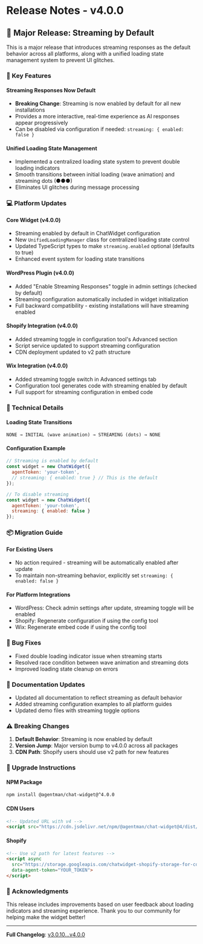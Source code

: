 # Release Notes - v4.0.0

## 🚀 Major Release: Streaming by Default

This is a major release that introduces streaming responses as the default behavior across all platforms, along with a unified loading state management system to prevent UI glitches.

### 🎯 Key Features

#### Streaming Responses Now Default
- **Breaking Change**: Streaming is now enabled by default for all new installations
- Provides a more interactive, real-time experience as AI responses appear progressively
- Can be disabled via configuration if needed: `streaming: { enabled: false }`

#### Unified Loading State Management
- Implemented a centralized loading state system to prevent double loading indicators
- Smooth transitions between initial loading (wave animation) and streaming dots (●●●)
- Eliminates UI glitches during message processing

### 💻 Platform Updates

#### Core Widget (v4.0.0)
- Streaming enabled by default in ChatWidget configuration
- New `UnifiedLoadingManager` class for centralized loading state control
- Updated TypeScript types to make `streaming.enabled` optional (defaults to true)
- Enhanced event system for loading state transitions

#### WordPress Plugin (v4.0.0)
- Added "Enable Streaming Responses" toggle in admin settings (checked by default)
- Streaming configuration automatically included in widget initialization
- Full backward compatibility - existing installations will have streaming enabled

#### Shopify Integration (v4.0.0)
- Added streaming toggle in configuration tool's Advanced section
- Script service updated to support streaming configuration
- CDN deployment updated to v2 path structure

#### Wix Integration (v4.0.0)
- Added streaming toggle switch in Advanced settings tab
- Configuration tool generates code with streaming enabled by default
- Full support for streaming configuration in embed code

### 🔧 Technical Details

#### Loading State Transitions
```
NONE → INITIAL (wave animation) → STREAMING (dots) → NONE
```

#### Configuration Example
```javascript
// Streaming is enabled by default
const widget = new ChatWidget({
  agentToken: 'your-token',
  // streaming: { enabled: true } // This is the default
});

// To disable streaming
const widget = new ChatWidget({
  agentToken: 'your-token',
  streaming: { enabled: false }
});
```

### 📦 Migration Guide

#### For Existing Users
- No action required - streaming will be automatically enabled after update
- To maintain non-streaming behavior, explicitly set `streaming: { enabled: false }`

#### For Platform Integrations
- WordPress: Check admin settings after update, streaming toggle will be enabled
- Shopify: Regenerate configuration if using the config tool
- Wix: Regenerate embed code if using the config tool

### 🐛 Bug Fixes
- Fixed double loading indicator issue when streaming starts
- Resolved race condition between wave animation and streaming dots
- Improved loading state cleanup on errors

### 📝 Documentation Updates
- Updated all documentation to reflect streaming as default behavior
- Added streaming configuration examples to all platform guides
- Updated demo files with streaming toggle options

### ⚠️ Breaking Changes
1. **Default Behavior**: Streaming is now enabled by default
2. **Version Jump**: Major version bump to v4.0.0 across all packages
3. **CDN Path**: Shopify users should use v2 path for new features

### 🔄 Upgrade Instructions

#### NPM Package
```bash
npm install @agentman/chat-widget@^4.0.0
```

#### CDN Users
```html
<!-- Updated URL with v4 -->
<script src="https://cdn.jsdelivr.net/npm/@agentman/chat-widget@4/dist/index.js"></script>
```

#### Shopify
```html
<!-- Use v2 path for latest features -->
<script async 
  src="https://storage.googleapis.com/chatwidget-shopify-storage-for-cdn/shopify/v2/widget.js"
  data-agent-token="YOUR_TOKEN">
</script>
```

### 🙏 Acknowledgments
This release includes improvements based on user feedback about loading indicators and streaming experience. Thank you to our community for helping make the widget better!

---

**Full Changelog**: [v3.0.10...v4.0.0](https://github.com/agentman-ai/chat-widget/compare/v3.0.10...v4.0.0)